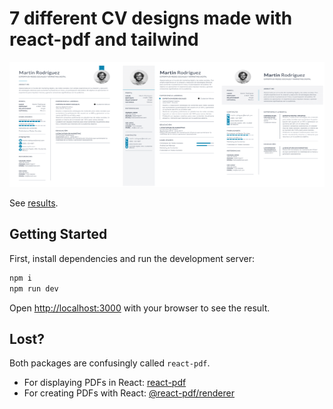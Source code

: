 # 7 different CV designs made with react-pdf and tailwind

<a href="./public" align="center">
  <img width="600" height="200" src="public/results/cvs.png">
</a>

See [results](https://github.com/Spacey4K/react-pdf-cv/tree/main/public/results).
## Getting Started

First, install dependencies and run the development server:

```bash
npm i
npm run dev
```

Open [http://localhost:3000](http://localhost:3000) with your browser to see the result.


## Lost?
Both packages are confusingly called `react-pdf`.
- For displaying PDFs in React: [react-pdf](https://github.com/wojtekmaj/react-pdf)
- For creating PDFs with React: [@react-pdf/renderer](https://github.com/diegomura/react-pdf)